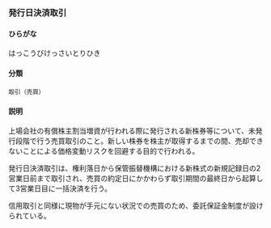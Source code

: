 <div style="display:none;">

## [あ行](securities-terms?id=あ行)
## [か行](securities-terms?id=か行)
## [さ行](securities-terms?id=さ行)
## [た行](securities-terms?id=た行)
## [な行](securities-terms?id=な行)
## [は行](securities-terms?id=は行)

</div>

### 発行日決済取引

#### ひらがな

はっこうびけっさいとりひき

#### 分類

`取引（売買）`

#### 説明

上場会社の有償株主割当増資が行われる際に発行される新株券等について、未発行段階で行う売買取引のこと。新しい株券を株主が取得するまでの間、売却できないことによる価格変動リスクを回避する目的で行われる。
 
発行日決済取引は、権利落日から保管振替機構における新株式の新規記録日の2営業日前まで取引され、売買の約定日にかかわらず取引期間の最終日から起算して3営業日目に一括決済を行う。
 
信用取引と同様に現物が手元にない状況での売買のため、委託保証金制度が設けられている。

<div style="display:none;">

## [ま行](securities-terms?id=ま行)
## [や行](securities-terms?id=や行)
## [ら行](securities-terms?id=ら行)
## [わ行](securities-terms?id=わ行)
## [英数字・記号](securities-terms?id=英数字・記号)

</div>

